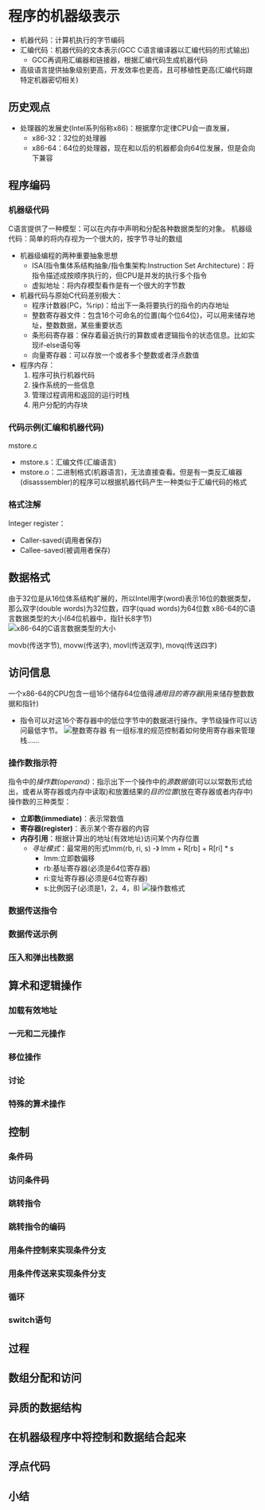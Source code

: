# 程序的机器级表示
- 机器代码：计算机执行的字节编码
- 汇编代码：机器代码的文本表示(GCC C语言编译器以汇编代码的形式输出)
  - GCC再调用汇编器和链接器，根据汇编代码生成机器代码
- 高级语言提供抽象级别更高，开发效率也更高，且可移植性更高(汇编代码跟特定机器密切相关)

## 历史观点
- 处理器的发展史(Intel系列俗称x86)：根据摩尔定律CPU会一直发展，
  - x86-32：32位的处理器
  - x86-64：64位的处理器，现在和以后的机器都会向64位发展，但是会向下兼容


## 程序编码

### 机器级代码
C语言提供了一种模型：可以在内存中声明和分配各种数据类型的对象。
机器级代码：简单的将内存视为一个很大的，按字节寻址的数组
- 机器级编程的两种重要抽象思想
  - ISA(指令集体系结构抽象/指令集架构:Instruction Set Architecture)：将指令描述成按顺序执行的，但CPU是并发的执行多个指令
  - 虚拟地址：将内存模型看作是有一个很大的字节数
- 机器代码与原始C代码差别极大：
  - 程序计数器(PC，%rip)：给出下一条将要执行的指令的内存地址
  - 整数寄存器文件：包含16个可命名的位置(每个位64位)，可以用来储存地址，整数数据，某些重要状态
  - 条形码寄存器：保存着最近执行的算数或者逻辑指令的状态信息。比如实现if-else语句等
  - 向量寄存器：可以存放一个或者多个整数或者浮点数值
- 程序内存：
  1. 程序可执行机器代码
  2. 操作系统的一些信息
  3. 管理过程调用和返回的运行时栈
  4. 用户分配的内存块

### 代码示例(汇编和机器代码)
mstore.c 
- mstore.s：汇编文件(汇编语言)
- mstore.o：二进制格式(机器语言)，无法直接查看。但是有一类反汇编器(disasssembler)的程序可以根据机器代码产生一种类似于汇编代码的格式
         
### 格式注解
Integer register：
- Caller-saved(调用者保存)
- Callee-saved(被调用者保存)


## 数据格式
由于32位是从16位体系结构扩展的，所以Intel用字(word)表示16位的数据类型，那么双字(double words)为32位数，四字(quad words)为64位数
x86-64的C语言数据类型的大小(64位机器中，指针长8字节)
![x86-64的C语言数据类型的大小](../Pictures/C语言在x86-64的大小.png)

movb(传送字节), movw(传送字), movl(传送双字), movq(传送四字)

## 访问信息
一个x86-64的CPU包含一组16个储存64位值得*通用目的寄存器*(用来储存整数数据和指针)
- 指令可以对这16个寄存器中的低位字节中的数据进行操作。字节级操作可以访问最低字节。
![整数寄存器](../Pictures/整数寄存器.png)
有一组标准的规范控制着如何使用寄存器来管理栈......

### 操作数指示符
指令中的*操作数(operand)*：指示出下一个操作中的*源数据值*(可以以常数形式给出，或者从寄存器或内存中读取)和放置结果的*目的位置*(放在寄存器或者内存中)
操作数的三种类型：
- **立即数(immediate)**：表示常数值
- **寄存器(register)**：表示某个寄存器的内容
- **内存引用**：根据计算出的地址(有效地址)访问某个内存位置
  - *寻址模式*：最常用的形式Imm(rb, ri, s) -》 Imm + R[rb] + R[ri] * s
    - Imm:立即数偏移
    - rb:基址寄存器(必须是64位寄存器)
    - ri:变址寄存器(必须是64位寄存器)
    - s:比例因子(必须是1，2，4，8)
![操作数格式](../Pictures/操作数格式.png)

### 数据传送指令


### 数据传送示例
### 压入和弹出栈数据

## 算术和逻辑操作

### 加载有效地址
### 一元和二元操作
### 移位操作
### 讨论
### 特殊的算术操作

## 控制

### 条件码
### 访问条件码
### 跳转指令
### 跳转指令的编码
### 用条件控制来实现条件分支
### 用条件传送来实现条件分支
### 循环
### switch语句

## 过程
## 数组分配和访问
## 异质的数据结构
## 在机器级程序中将控制和数据结合起来
## 浮点代码
## 小结